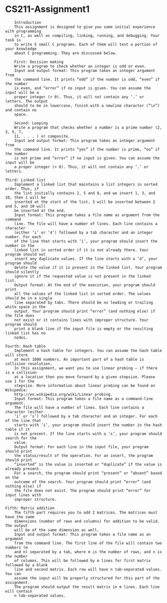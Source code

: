 # CS211-Assignment1
        Introduction
        This assignment is designed to give you some initial experience with programming
        in C, as well as compiling, linking, running, and debugging. Your task is
        to write 5 small C programs. Each of them will test a portion of your knowledge
        about C programming. They are discussed below.
     
        First: Decision making
        Write a program to check whether an integer is odd or even.
        Input and output format: This program takes an integer argument from
        the command line. It prints “odd” if the number is odd, “even” if the number
        is even, and “error” if no input is given. You can assume the input will be a
        proper integer (> 0). Thus, it will not contain any ‘.’ or letters. The output
        should to be in lowercase, finish with a newline character (“\n”) and contain no
        space.
	
        Second: Looping
        Write a program that checks whether a number is a prime number (2, 3, 5, 7,
        11, . . . ) or composite.
        Input and output format: This program takes an integer argument from
        the command line. It prints “yes” if the number is prime, “no” if the number
        is not prime and “error” if no input is given. You can assume the input will be
        a proper integer (> 0). Thus, it will not contain any ‘.’ or letters.
        
	Third: Linked list
        Implement a linked list that maintains a list integers in sorted order. Thus, if
        the list initially contains 2, 5 and 8, and we insert 1, 3, and 10, then 1 will be
        inserted at the start of the list, 3 will be inserted between 2 and 5, and 10 will
        be inserted at the end.
        Input format: This program takes a file name as argument from the command
        line. The file will have a number of lines. Each line contains a character
        (either ‘i’ or ‘d’) followed by a tab character and an integer number. For each
        of the line that starts with ‘i’, your program should insert the number in the
        linked list in sorted order if it is not already there. Your program should not
        insert any duplicate values. If the line starts with a ‘d’, your program should
        delete the value if it is present in the linked list. Your program should silently
        ignore it if the requested value is not present in the linked list.
        Output format: At the end of the execution, your program should print
        all the values of the linked list in sorted order. The values should be in a single
        line separated by tabs. There should be no leading or trailing white space in the
        output. Your program should print “error” (and nothing else) if the file does
        not exist or it contains lines with improper structure. Your program should
        print a blank line if the input file is empty or the resulting linked list has no
        nodes.
       	
	Fourth: Hash table
        Implement a hash table for integers. You can assume the hash table will store
        at most 1000 numbers. An important part of a hash table is collision resolution.
        In this assignment, we want you to use linear probing – if there is a collision
        at a location then you move forward by a given stepsize. Please use 1 for the
        stepsize. More information about linear probing can be found on Wikipedia:
        http://en.wikipedia.org/wiki/Linear probing.
        Input format: This program takes a file name as a command-line argument.
        The file will have a number of lines. Each line contains a character (either
        ‘i’ or ‘s’) followed by a tab character and an integer. For each of the line that
        starts with ‘i’, your program should insert the number in the hash table if it
        is not present. If the line starts with a ‘s’, your program should search for the
        value.
        Output format: For each line in the input file, your program should print
        the status/result of the operation. For an insert, the program should print
        “inserted” is the value is inserted or “duplicate” if the value is already present.
        For a search, the program should print “present” or “absent” based on the
        outcome of the search. Your program should print “error” (and nothing else) if
        the file does not exist. The program should print “error” for input lines with
        improper structure.
	
	Fifth: Matrix addition
        The fifth part requires you to add 2 matrices. The matrices must have the same
        dimensions (number of rows and columns) for addition to be valid. The output
        will be of the same dimension as well.
        Input and output format: This program takes a file name as an argument
        from the command line. The first line of the file will contain two numbers (m
        and n) separated by a tab, where m is the number of rows, and n is the number
        of columns. This will be followed by m lines for first matrix followed by a blank
        line and second matrix. Each row will have n tab-separated values. You can
        assume the input will be properly structured for this part of the assignment.
        The program should output the result matrix in m lines. Each line will contain
        n tab-separated values.

